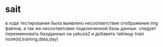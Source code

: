 # sait
в  ходе тестирования была выявлено несоответствие отображения img файлов,
а так же несоответсвие подключенной базы данных. 
следует переименовать базуданных на yakuza2 и добавить таблицу train поля(id,training,data,day)
